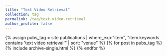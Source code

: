 ```yaml
---
title: "Text Video Retrieval"
collection: tag
permalink: /tag/text-video-retrieval
author_profile: false
---
```

{% assign pubs_tag = site.publications | where_exp:"item", "item.keywords contains 'text video retrieval'" | sort: "venue" %}
{% for post in pubs_tag %}
  {% include archive-single.html %}
{% endfor %}